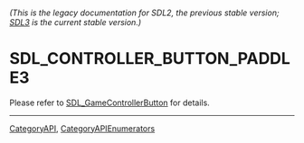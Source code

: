 ###### (This is the legacy documentation for SDL2, the previous stable version; [SDL3](https://wiki.libsdl.org/SDL3/) is the current stable version.)
# SDL_CONTROLLER_BUTTON_PADDLE3

Please refer to [SDL_GameControllerButton](SDL_GameControllerButton) for details.

----
[CategoryAPI](CategoryAPI), [CategoryAPIEnumerators](CategoryAPIEnumerators)

